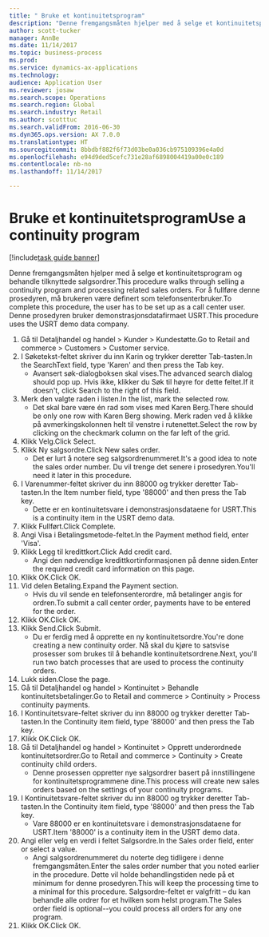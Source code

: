 ```yaml
--- 
title: " Bruke et kontinuitetsprogram"
description: "Denne fremgangsmåten hjelper med å selge et kontinuitetsprogram og behandle tilknyttede salgsordrer."
author: scott-tucker
manager: AnnBe
ms.date: 11/14/2017
ms.topic: business-process
ms.prod: 
ms.service: dynamics-ax-applications
ms.technology: 
audience: Application User
ms.reviewer: josaw
ms.search.scope: Operations
ms.search.region: Global
ms.search.industry: Retail
ms.author: scotttuc
ms.search.validFrom: 2016-06-30
ms.dyn365.ops.version: AX 7.0.0
ms.translationtype: HT
ms.sourcegitcommit: 8bbdbf882f6f73d03be0a036cb975109396e4a0d
ms.openlocfilehash: e94d9ded5cefc731e28af6898004419a00e0c189
ms.contentlocale: nb-no
ms.lasthandoff: 11/14/2017

---
```

# <a name="use-a-continuity-program"></a><span data-ttu-id="e3d02-103"> Bruke et kontinuitetsprogram</span><span class="sxs-lookup"><span data-stu-id="e3d02-103">Use a continuity program</span></span>

[!include[task guide banner](../includes/task-guide-banner.md)]

<span data-ttu-id="e3d02-104">Denne fremgangsmåten hjelper med å selge et kontinuitetsprogram og behandle tilknyttede salgsordrer.</span><span class="sxs-lookup"><span data-stu-id="e3d02-104">This procedure walks through selling a continuity program and processing related sales orders.</span></span> <span data-ttu-id="e3d02-105">For å fullføre denne prosedyren, må brukeren være definert som telefonsenterbruker.</span><span class="sxs-lookup"><span data-stu-id="e3d02-105">To complete this procedure, the user has to be set up as a call center user.</span></span> <span data-ttu-id="e3d02-106">Denne prosedyren bruker demonstrasjonsdatafirmaet USRT.</span><span class="sxs-lookup"><span data-stu-id="e3d02-106">This procedure uses the USRT demo data company.</span></span>

1. <span data-ttu-id="e3d02-107">Gå til Detaljhandel og handel > Kunder > Kundestøtte.</span><span class="sxs-lookup"><span data-stu-id="e3d02-107">Go to Retail and commerce > Customers > Customer service.</span></span>
2. <span data-ttu-id="e3d02-108">I Søketekst-feltet skriver du inn Karin og trykker deretter Tab-tasten.</span><span class="sxs-lookup"><span data-stu-id="e3d02-108">In the SearchText field, type 'Karen' and then press the Tab key.</span></span>
    * <span data-ttu-id="e3d02-109">Avansert søk-dialogboksen skal vises.</span><span class="sxs-lookup"><span data-stu-id="e3d02-109">The advanced search dialog should pop up.</span></span> <span data-ttu-id="e3d02-110">Hvis ikke, klikker du Søk til høyre for dette feltet.</span><span class="sxs-lookup"><span data-stu-id="e3d02-110">If it doesn't, click Search to the right of this field.</span></span>  
3. <span data-ttu-id="e3d02-111">Merk den valgte raden i listen.</span><span class="sxs-lookup"><span data-stu-id="e3d02-111">In the list, mark the selected row.</span></span>
    * <span data-ttu-id="e3d02-112">Det skal bare være én rad som vises med Karen Berg.</span><span class="sxs-lookup"><span data-stu-id="e3d02-112">There should be only one row with Karen Berg showing.</span></span> <span data-ttu-id="e3d02-113">Merk raden ved å klikke på avmerkingskolonnen helt til venstre i rutenettet.</span><span class="sxs-lookup"><span data-stu-id="e3d02-113">Select the row by clicking on the checkmark column on the far left of the grid.</span></span>  
4. <span data-ttu-id="e3d02-114">Klikk Velg.</span><span class="sxs-lookup"><span data-stu-id="e3d02-114">Click Select.</span></span>
5. <span data-ttu-id="e3d02-115">Klikk Ny salgsordre.</span><span class="sxs-lookup"><span data-stu-id="e3d02-115">Click New sales order.</span></span>
    * <span data-ttu-id="e3d02-116">Det er lurt å notere seg salgsordrenummeret.</span><span class="sxs-lookup"><span data-stu-id="e3d02-116">It's a good idea to note the sales order number.</span></span> <span data-ttu-id="e3d02-117">Du vil trenge det senere i prosedyren.</span><span class="sxs-lookup"><span data-stu-id="e3d02-117">You'll need it later in this procedure.</span></span>  
6. <span data-ttu-id="e3d02-118">I Varenummer-feltet skriver du inn 88000 og trykker deretter Tab-tasten.</span><span class="sxs-lookup"><span data-stu-id="e3d02-118">In the Item number field, type '88000' and then press the Tab key.</span></span>
    * <span data-ttu-id="e3d02-119">Dette er en kontinuitetsvare i demonstrasjonsdataene for USRT.</span><span class="sxs-lookup"><span data-stu-id="e3d02-119">This is a continuity item in the USRT demo data.</span></span>  
7. <span data-ttu-id="e3d02-120">Klikk Fullført.</span><span class="sxs-lookup"><span data-stu-id="e3d02-120">Click Complete.</span></span>
8. <span data-ttu-id="e3d02-121">Angi Visa i Betalingsmetode-feltet.</span><span class="sxs-lookup"><span data-stu-id="e3d02-121">In the Payment method field, enter 'Visa'.</span></span>
9. <span data-ttu-id="e3d02-122">Klikk Legg til kredittkort.</span><span class="sxs-lookup"><span data-stu-id="e3d02-122">Click Add credit card.</span></span>
    * <span data-ttu-id="e3d02-123">Angi den nødvendige kredittkortinformasjonen på denne siden.</span><span class="sxs-lookup"><span data-stu-id="e3d02-123">Enter the required credit card information on this page.</span></span>  
10. <span data-ttu-id="e3d02-124">Klikk OK.</span><span class="sxs-lookup"><span data-stu-id="e3d02-124">Click OK.</span></span>
11. <span data-ttu-id="e3d02-125">Vid delen Betaling.</span><span class="sxs-lookup"><span data-stu-id="e3d02-125">Expand the Payment section.</span></span>
    * <span data-ttu-id="e3d02-126">Hvis du vil sende en telefonsenterordre, må betalinger angis for ordren.</span><span class="sxs-lookup"><span data-stu-id="e3d02-126">To submit a call center order, payments have to be entered for the order.</span></span>  
12. <span data-ttu-id="e3d02-127">Klikk OK.</span><span class="sxs-lookup"><span data-stu-id="e3d02-127">Click OK.</span></span>
13. <span data-ttu-id="e3d02-128">Klikk Send.</span><span class="sxs-lookup"><span data-stu-id="e3d02-128">Click Submit.</span></span>
    * <span data-ttu-id="e3d02-129">Du er ferdig med å opprette en ny kontinuitetsordre.</span><span class="sxs-lookup"><span data-stu-id="e3d02-129">You're done creating a new continuity order.</span></span> <span data-ttu-id="e3d02-130">Nå skal du kjøre to satsvise prosesser som brukes til å behandle kontinuitetsordrene.</span><span class="sxs-lookup"><span data-stu-id="e3d02-130">Next, you'll run two batch processes that are used to process the continuity orders.</span></span>  
14. <span data-ttu-id="e3d02-131">Lukk siden.</span><span class="sxs-lookup"><span data-stu-id="e3d02-131">Close the page.</span></span>
15. <span data-ttu-id="e3d02-132">Gå til Detaljhandel og handel > Kontinuitet > Behandle kontinuitetsbetalinger.</span><span class="sxs-lookup"><span data-stu-id="e3d02-132">Go to Retail and commerce > Continuity > Process continuity payments.</span></span>
16. <span data-ttu-id="e3d02-133">I Kontinuitetsvare-feltet skriver du inn 88000 og trykker deretter Tab-tasten.</span><span class="sxs-lookup"><span data-stu-id="e3d02-133">In the Continuity item field, type '88000' and then press the Tab key.</span></span>
17. <span data-ttu-id="e3d02-134">Klikk OK.</span><span class="sxs-lookup"><span data-stu-id="e3d02-134">Click OK.</span></span>
18. <span data-ttu-id="e3d02-135">Gå til Detaljhandel og handel > Kontinuitet > Opprett underordnede kontinuitetsordrer.</span><span class="sxs-lookup"><span data-stu-id="e3d02-135">Go to Retail and commerce > Continuity > Create continuity child orders.</span></span>
    * <span data-ttu-id="e3d02-136">Denne prosessen oppretter nye salgsordrer basert på innstillingene for kontinuitetsprogrammene dine.</span><span class="sxs-lookup"><span data-stu-id="e3d02-136">This process will create new sales orders based on the settings of your continuity programs.</span></span>  
19. <span data-ttu-id="e3d02-137">I Kontinuitetsvare-feltet skriver du inn 88000 og trykker deretter Tab-tasten.</span><span class="sxs-lookup"><span data-stu-id="e3d02-137">In the Continuity item field, type '88000' and then press the Tab key.</span></span>
    * <span data-ttu-id="e3d02-138">Vare 88000 er en kontinuitetsvare i demonstrasjonsdataene for USRT.</span><span class="sxs-lookup"><span data-stu-id="e3d02-138">Item '88000' is a continuity item in the USRT demo data.</span></span>  
20. <span data-ttu-id="e3d02-139">Angi eller velg en verdi i feltet Salgsordre.</span><span class="sxs-lookup"><span data-stu-id="e3d02-139">In the Sales order field, enter or select a value.</span></span>
    * <span data-ttu-id="e3d02-140">Angi salgsordrenummeret du noterte deg tidligere i denne fremgangsmåten.</span><span class="sxs-lookup"><span data-stu-id="e3d02-140">Enter the sales order number that you noted earlier in the procedure.</span></span> <span data-ttu-id="e3d02-141">Dette vil holde behandlingstiden nede på et minimum for denne prosedyren.</span><span class="sxs-lookup"><span data-stu-id="e3d02-141">This will keep the processing time to a minimal for this procedure.</span></span> <span data-ttu-id="e3d02-142">Salgsordre-feltet er valgfritt – du kan behandle alle ordrer for et hvilken som helst program.</span><span class="sxs-lookup"><span data-stu-id="e3d02-142">The Sales order field is optional--you could process all orders for any one program.</span></span>  
21. <span data-ttu-id="e3d02-143">Klikk OK.</span><span class="sxs-lookup"><span data-stu-id="e3d02-143">Click OK.</span></span>


